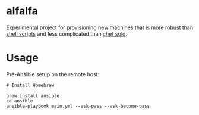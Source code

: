 # alfalfa

Experimental project for provisioning new machines that is more robust than
[shell scripts][workstation-setup] and less complicated than [chef
solo][sprout-wrap].

[workstation-setup]: https://github.com/pivotal/workstation-setup
[sprout-wrap]: https://github.com/pivotal-sprout/sprout-wrap

# Usage

Pre-Ansible setup on the remote host:

```
# Install Homebrew
```

```
brew install ansible
cd ansible
ansible-playbook main.yml --ask-pass --ask-become-pass
```
